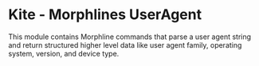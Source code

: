 # Kite - Morphlines UserAgent

This module contains Morphline commands that parse a user agent string and 
return structured higher level data like user agent family, operating system,
version, and device type.

